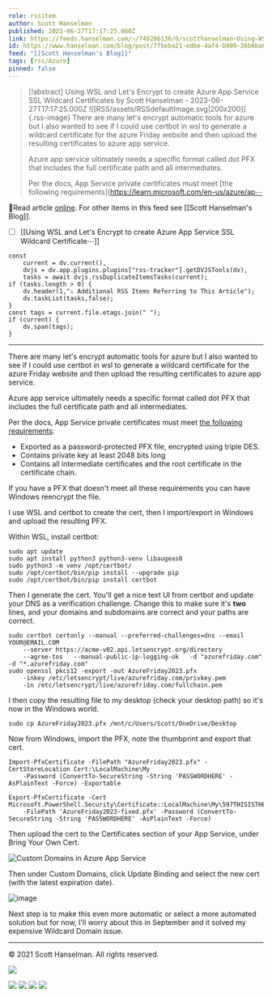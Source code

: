 ```yaml
---
role: rssitem
author: Scott Hanselman
published: 2023-06-27T17:17:25.000Z
link: https://feeds.hanselman.com/~/749206136/0/scotthanselman~Using-WSL-and-Lets-Encrypt-to-create-Azure-App-Service-SSL-Wildcard-Certificates
id: https://www.hanselman.com/blog/post/7fbeba21-edbe-4af4-b909-26b6ba644546
feed: "[[Scott Hanselman's Blog]]"
tags: [rss/Azure]
pinned: false
---
```


> [!abstract] Using WSL and Let's Encrypt to create Azure App Service SSL Wildcard Certificates by Scott Hanselman - 2023-06-27T17:17:25.000Z
> ![[RSS/assets/RSSdefaultImage.svg|200x200]]{.rss-image}
> There are many let's encrypt automatic tools for azure but I also wanted to see if I could use certbot in wsl to generate a wildcard certificate for the azure Friday website and then upload the resulting certificates to azure app service.
> 
> Azure app service ultimately needs a specific format called dot PFX that includes the full certificate path and all intermediates.
> 
> Per the docs, App Service private certificates must meet [the following requirements](https://learn.microsoft.com/en-us/azure/ap⋯

🔗Read article [online](https://feeds.hanselman.com/~/749206136/0/scotthanselman~Using-WSL-and-Lets-Encrypt-to-create-Azure-App-Service-SSL-Wildcard-Certificates). For other items in this feed see [[Scott Hanselman's Blog]].

- [ ] [[Using WSL and Let's Encrypt to create Azure App Service SSL Wildcard Certificate⋯]]

~~~dataviewjs
const
    current = dv.current(),
	dvjs = dv.app.plugins.plugins["rss-tracker"].getDVJSTools(dv),
	tasks = await dvjs.rssDuplicateItemsTasks(current);
if (tasks.length > 0) {
	dv.header(1,"⚠ Additional RSS Items Referring to This Article");
    dv.taskList(tasks,false);
}
const tags = current.file.etags.join(" ");
if (current) {
	dv.span(tags);
}
~~~

- - -
There are many let's encrypt automatic tools for azure but I also wanted to see if I could use certbot in wsl to generate a wildcard certificate for the azure Friday website and then upload the resulting certificates to azure app service.

Azure app service ultimately needs a specific format called dot PFX that includes the full certificate path and all intermediates.

Per the docs, App Service private certificates must meet [the following requirements](https://feeds.hanselman.com/~/t/0/0/scotthanselman/~https://learn.microsoft.com/en-us/azure/app-service/configure-ssl-certificate?tabs=apex%2Cportal#private-certificate-requirements):

- Exported as a password-protected PFX file, encrypted using triple DES.
- Contains private key at least 2048 bits long
- Contains all intermediate certificates and the root certificate in the certificate chain.

If you have a PFX that doesn't meet all these requirements you can have Windows reencrypt the file.

I use WSL and certbot to create the cert, then I import/export in Windows and upload the resulting PFX.

Within WSL, install certbot:

```undefined
sudo apt update
sudo apt install python3 python3-venv libaugeas0
sudo python3 -m venv /opt/certbot/
sudo /opt/certbot/bin/pip install --upgrade pip
sudo /opt/certbot/bin/pip install certbot
```

Then I generate the cert. You'll get a nice text UI from certbot and update your DNS as a verification challenge. Change this to make sure it's **two** lines, and your domains and subdomains are correct and your paths are correct.

```undefined
sudo certbot certonly --manual --preferred-challenges=dns --email YOUR@EMAIL.COM   
    --server https://acme-v02.api.letsencrypt.org/directory   
    --agree-tos   --manual-public-ip-logging-ok   -d "azurefriday.com"   -d "*.azurefriday.com"
sudo openssl pkcs12 -export -out AzureFriday2023.pfx 
    -inkey /etc/letsencrypt/live/azurefriday.com/privkey.pem 
    -in /etc/letsencrypt/live/azurefriday.com/fullchain.pem
```

I then copy the resulting file to my desktop (check your desktop path) so it's now in the Windows world.

```undefined
sudo cp AzureFriday2023.pfx /mnt/c/Users/Scott/OneDrive/Desktop
```

Now from Windows, import the PFX, note the thumbprint and export that cert.

```undefined
Import-PfxCertificate -FilePath "AzureFriday2023.pfx" -CertStoreLocation Cert:\LocalMachine\My 
    -Password (ConvertTo-SecureString -String 'PASSWORDHERE' -AsPlainText -Force) -Exportable

Export-PfxCertificate -Cert Microsoft.PowerShell.Security\Certificate::LocalMachine\My\597THISISTHETHUMBNAILCF1157B8CEBB7CA1 
    -FilePath 'AzureFriday2023-fixed.pfx' -Password (ConvertTo-SecureString -String 'PASSWORDHERE' -AsPlainText -Force) 
```

Then upload the cert to the Certificates section of your App Service, under Bring Your Own Cert.

![Custom Domains in Azure App Service](https://www.hanselman.com/blog/content/binary/Windows-Live-Writer/Using-WSL-and-Lets-Encrypt-to-create-Azu_C384/image_3849c466-fcdb-4abd-96ad-8d52a5e93730.png "Custom Domains in Azure App Service")

Then under Custom Domains, click Update Binding and select the new cert (with the latest expiration date).

![image](https://www.hanselman.com/blog/content/binary/Windows-Live-Writer/Using-WSL-and-Lets-Encrypt-to-create-Azu_C384/image_3d6c1eb8-4a3e-4004-985a-75e8f8f56118.png "image")

Next step is to make this even more automatic or select a more automated solution but for now, I'll worry about this in September and it solved my expensive Wildcard Domain issue.

  

---

© 2021 Scott Hanselman. All rights reserved.  

![](https://feeds.hanselman.com/~/i/749206136/0/scotthanselman)

[![](https://assets.feedblitz.com/i/fblike20.png)](https://feeds.hanselman.com/_/28/749206136/scotthanselman "Like on Facebook") [![](https://assets.feedblitz.com/i/x.png)](https://feeds.hanselman.com/_/24/749206136/scotthanselman "Post to X.com") [![](https://assets.feedblitz.com/i/email20.png)](https://feeds.hanselman.com/_/19/749206136/scotthanselman "Subscribe by email") [![](https://assets.feedblitz.com/i/rss20.png)](https://feeds.hanselman.com/_/20/749206136/scotthanselman "Subscribe by RSS")